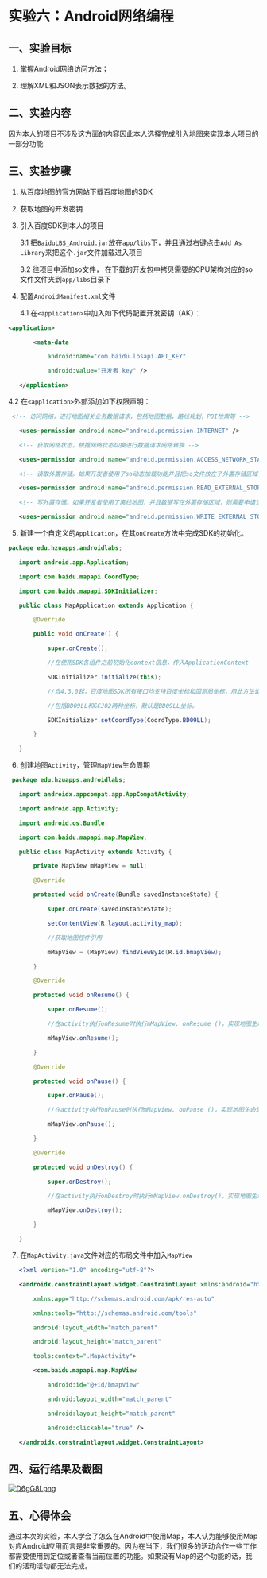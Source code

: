 # 实验六：Android网络编程

##  一、实验目标

1. 掌握Android网络访问方法；

2. 理解XML和JSON表示数据的方法。

## 二、实验内容

因为本人的项目不涉及这方面的内容因此本人选择完成引入地图来实现本人项目的一部分功能

##  三、实验步骤

1. 从百度地图的官方网站下载百度地图的SDK

2. 获取地图的开发密钥

3. 引入百度SDK到本人的项目

   3.1 把`BaiduLBS_Android.jar`放在`app/libs`下，并且通过右键点击`Add As Library`来把这个`.jar`文件加载进入项目

   3.2 往项目中添加so文件， 在下载的开发包中拷贝需要的CPU架构对应的so文件文件夹到`app/libs`目录下

4. 配置`AndroidManifest.xml`文件

   4.1 在`<application>`中加入如下代码配置开发密钥（AK）：

   

```xml
<application>  

       <meta-data  

           android:name="com.baidu.lbsapi.API_KEY"  

           android:value="开发者 key" />  

   </application>
```

   4.2 在`<application>`外部添加如下权限声明：

  

```xml
 <!-- 访问网络，进行地图相关业务数据请求，包括地图数据，路线规划，POI检索等 -->

   <uses-permission android:name="android.permission.INTERNET" />

   <!-- 获取网络状态，根据网络状态切换进行数据请求网络转换 -->

   <uses-permission android:name="android.permission.ACCESS_NETWORK_STATE" />

   <!-- 读取外置存储。如果开发者使用了so动态加载功能并且把so文件放在了外置存储区域，则需要申请该权限，否则不需要 -->

   <uses-permission android:name="android.permission.READ_EXTERNAL_STORAGE" />

   <!-- 写外置存储。如果开发者使用了离线地图，并且数据写在外置存储区域，则需要申请该权限 -->

   <uses-permission android:name="android.permission.WRITE_EXTERNAL_STORAGE" /> 
```



5. 新建一个自定义的`Application`，在其`onCreate`方法中完成SDK的初始化。

   

```java
package edu.hzuapps.androidlabs;

   import android.app.Application;

   import com.baidu.mapapi.CoordType;

   import com.baidu.mapapi.SDKInitializer;

   public class MapApplication extends Application {

       @Override

       public void onCreate() {

           super.onCreate();

           //在使用SDK各组件之前初始化context信息，传入ApplicationContext

           SDKInitializer.initialize(this);

           //自4.3.0起，百度地图SDK所有接口均支持百度坐标和国测局坐标，用此方法设置您使用的坐标类型.

           //包括BD09LL和GCJ02两种坐标，默认是BD09LL坐标。

           SDKInitializer.setCoordType(CoordType.BD09LL);

       }

   }
```



6. 创建地图`Activity`，管理`MapView`生命周期

  

```java
 package edu.hzuapps.androidlabs;

   import androidx.appcompat.app.AppCompatActivity;

   import android.app.Activity;

   import android.os.Bundle;

   import com.baidu.mapapi.map.MapView;

   public class MapActivity extends Activity {

       private MapView mMapView = null;

       @Override

       protected void onCreate(Bundle savedInstanceState) {

           super.onCreate(savedInstanceState);

           setContentView(R.layout.activity_map);

           //获取地图控件引用

           mMapView = (MapView) findViewById(R.id.bmapView);

       }

       @Override

       protected void onResume() {

           super.onResume();

           //在activity执行onResume时执行mMapView. onResume ()，实现地图生命周期管理

           mMapView.onResume();

       }

       @Override

       protected void onPause() {

           super.onPause();

           //在activity执行onPause时执行mMapView. onPause ()，实现地图生命周期管理

           mMapView.onPause();

       }

       @Override

       protected void onDestroy() {

           super.onDestroy();

           //在activity执行onDestroy时执行mMapView.onDestroy()，实现地图生命周期管理

           mMapView.onDestroy();

       }

   }
```



7. 在`MapActivity.java`文件对应的布局文件中加入`MapView`

```xml
   <?xml version="1.0" encoding="utf-8"?>

   <androidx.constraintlayout.widget.ConstraintLayout xmlns:android="http://schemas.android.com/apk/res/android"

       xmlns:app="http://schemas.android.com/apk/res-auto"

       xmlns:tools="http://schemas.android.com/tools"

       android:layout_width="match_parent"

       android:layout_height="match_parent"

       tools:context=".MapActivity">

       <com.baidu.mapapi.map.MapView

           android:id="@+id/bmapView"

           android:layout_width="match_parent"

           android:layout_height="match_parent"

           android:clickable="true" />

   </androidx.constraintlayout.widget.ConstraintLayout>
```



## 四、运行结果及截图

[![D6gG8I.png](https://s3.ax1x.com/2020/11/29/D6gG8I.png)](https://imgchr.com/i/D6gG8I)

## 五、心得体会

通过本次的实验，本人学会了怎么在Android中使用Map，本人认为能够使用Map对应Android应用而言是非常重要的。因为在当下，我们很多的活动合作一些工作都需要使用到定位或者查看当前位置的功能。如果没有Map的这个功能的话，我们的活动活动都无法完成。